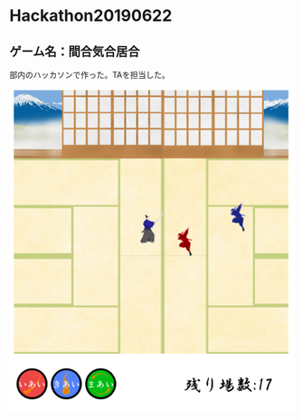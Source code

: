 # Hackathon20190622

## ゲーム名：間合気合居合

部内のハッカソンで作った。TAを担当した。

![/img/gameplay.png](/img/gameplay.png)
